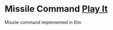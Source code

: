 Missile Command [Play It](http://missile-command.s3.amazonaws.com/main.html)
===================

Missile command implemented in Elm
